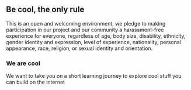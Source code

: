 ## Be cool, the only rule
This is an open and welcoming environment, we pledge to making participation in our project and our community a harassment-free experience for everyone, regardless of age, body size, disability, ethnicity, gender identity and expression, level of experience, nationality, personal appearance, race, religion, or sexual identity and orientation.

### We are cool
We want to take you on a short learning journey to explore cool stuff you can build on the internet
